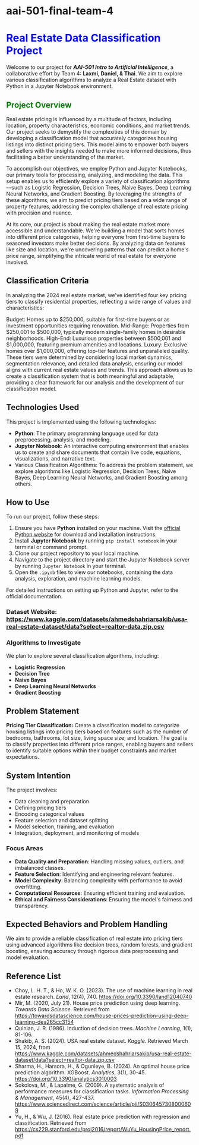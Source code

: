 # aai-501-final-team-4
# <span style="color:blue;">**Real Estate Data Classification Project**</span>

Welcome to our project for **_AAI-501 Intro to Artificial Intelligence_**, a collaborative effort by Team 4: **Laxmi, Daniel, & Thai**. We aim to explore various classification algorithms to analyze a Real Estate dataset with Python in a Jupyter Notebook environment.

## <span style="color:green;">**Project Overview**</span>

Real estate pricing is influenced by a multitude of factors, including location, property characteristics, economic conditions, and market trends. Our project seeks to demystify the complexities of this domain by developing a classification model that accurately categorizes housing listings into distinct pricing tiers. This model aims to empower both buyers and sellers with the insights needed to make more informed decisions, thus facilitating a better understanding of the market.

To accomplish our objectives, we employ Python and Jupyter Notebooks, our primary tools for processing, analyzing, and modeling the data. This setup enables us to efficiently explore a variety of classification algorithms—such as Logistic Regression, Decision Trees, Naive Bayes, Deep Learning Neural Networks, and Gradient Boosting. By leveraging the strengths of these algorithms, we aim to predict pricing tiers based on a wide range of property features, addressing the complex challenge of real estate pricing with precision and nuance.

At its core, our project is about making the real estate market more accessible and understandable. We're building a model that sorts homes into different price categories, helping everyone from first-time buyers to seasoned investors make better decisions. By analyzing data on features like size and location, we're uncovering patterns that can predict a home's price range, simplifying the intricate world of real estate for everyone involved.

## **Classification Criteria**

In analyzing the 2024 real estate market, we've identified four key pricing tiers to classify residential properties, reflecting a wide range of values and characteristics:

Budget: Homes up to $250,000, suitable for first-time buyers or as investment opportunities requiring renovation.
Mid-Range: Properties from $250,001 to $500,000, typically modern single-family homes in desirable neighborhoods.
High-End: Luxurious properties between $500,001 and $1,000,000, featuring premium amenities and locations.
Luxury: Exclusive homes over $1,000,000, offering top-tier features and unparalleled quality.
These tiers were determined by considering local market dynamics, segmentation relevance, and detailed data analysis, ensuring our model aligns with current real estate values and trends. This approach allows us to create a classification system that is both meaningful and adaptable, providing a clear framework for our analysis and the development of our classification model.

## Technologies Used

This project is implemented using the following technologies:
- **Python**: The primary programming language used for data preprocessing, analysis, and modeling.
- **Jupyter Notebook**: An interactive computing environment that enables us to create and share documents that contain live code, equations, visualizations, and narrative text.
- Various Classification Algorithms: To address the problem statement, we explore algorithms like Logistic Regression, Decision Trees, Naive Bayes, Deep Learning Neural Networks, and Gradient Boosting among others.

## How to Use

To run our project, follow these steps:

1. Ensure you have **Python** installed on your machine. Visit the [official Python website](https://www.python.org/downloads/) for download and installation instructions.
2. Install **Jupyter Notebook** by running `pip install notebook` in your terminal or command prompt.
3. Clone our project repository to your local machine.
4. Navigate to the project directory and start the Jupyter Notebook server by running `Jupyter Notebook` in your terminal.
5. Open the `.ipynb` files to view our notebooks, containing the data analysis, exploration, and machine learning models.

For detailed instructions on setting up Python and Jupyter, refer to the official documentation.

### **Dataset Website**: https://www.kaggle.com/datasets/ahmedshahriarsakib/usa-real-estate-dataset/data?select=realtor-data.zip.csv

### **Algorithms to Investigate**

We plan to explore several classification algorithms, including:
- **Logistic Regression**
- **Decision Tree**
- **Naive Bayes**
- **Deep Learning Neural Networks**
- **Gradient Boosting**

## **Problem Statement**

**Pricing Tier Classification:** Create a classification model to categorize housing listings into pricing tiers based on features such as the number of bedrooms, bathrooms, lot size, living space size, and location. The goal is to classify properties into different price ranges, enabling buyers and sellers to identify suitable options within their budget constraints and market expectations. 


## **System Intention**

The project involves:
- Data cleaning and preparation
- Defining pricing tiers
- Encoding categorical values
- Feature selection and dataset splitting
- Model selection, training, and evaluation
- Integration, deployment, and monitoring of models

### **Focus Areas**

- **Data Quality and Preparation**: Handling missing values, outliers, and imbalanced classes.
- **Feature Selection**: Identifying and engineering relevant features.
- **Model Complexity**: Balancing complexity with performance to avoid overfitting.
- **Computational Resources**: Ensuring efficient training and evaluation.
- **Ethical and Fairness Considerations**: Ensuring the model's fairness and transparency.

## **Expected Behaviors and Problem Handling**

We aim to provide a reliable classification of real estate into pricing tiers using advanced algorithms like decision trees, random forests, and gradient boosting, ensuring accuracy through rigorous data preprocessing and model evaluation.

## Reference List

- Choy, L. H. T., & Ho, W. K. O. (2023). The use of machine learning in real estate research. *Land*, 12(4), 740. https://doi.org/10.3390/land12040740
- Mir, M. (2020, July 21). House price prediction using deep learning. *Towards Data Science*. Retrieved from https://towardsdatascience.com/house-prices-prediction-using-deep-learning-dea265cc3154
- Quinlan, J. R. (1986). Induction of decision trees. *Machine Learning*, 1(1), 81-106.
- Shakib, A. S. (2024). USA real estate dataset. *Kaggle*. Retrieved March 15, 2024, from https://www.kaggle.com/datasets/ahmedshahriarsakib/usa-real-estate-dataset/data?select=realtor-data.zip.csv
- Sharma, H., Harsora, H., & Ogunleye, B. (2024). An optimal house price prediction algorithm: XGBoost. *Analytics*, 3(1), 30-45. https://doi.org/10.3390/analytics3010003
- Sokolova, M., & Lapalme, G. (2009). A systematic analysis of performance measures for classification tasks. *Information Processing & Management*, 45(4), 427-437. https://www.sciencedirect.com/science/article/pii/S0306457308000609
- Yu, H., & Wu, J. (2016). Real estate price prediction with regression and classification. Retrieved from https://cs229.stanford.edu/proj2016/report/WuYu_HousingPrice_report.pdf

<!-- Include more sections as needed -->
